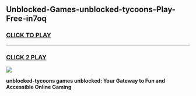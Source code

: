 
## Unblocked-Games-unblocked-tycoons-Play-Free-in7oq
<h3>
<a href="https://premium76.site?title=unblocked-tycoons&ref=18A1">CLICK TO PLAY</a></h3>
<hr>

<h3>
<a href="https://premium76.site?title=unblocked-tycoons&ref=18A1">CLICK 2 PLAY</a>
  
</h3>

<a href="https://premium76.site?title=unblocked-tycoons&ref=18A1"><img src="https://clearcache.store/games.png"></a>


**unblocked-tycoons games unblocked: Your Gateway to Fun and Accessible Online Gaming**
